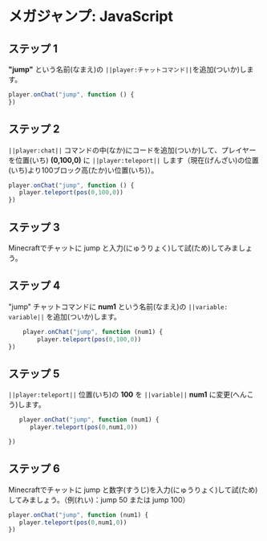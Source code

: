 # メガジャンプ: JavaScript

## ステップ 1
**"jump"** という名前(なまえ)の ``||player:チャットコマンド||``を追加(ついか)します。

```javascript
player.onChat("jump", function () { 
}) 
```

## ステップ 2

``||player:chat||`` コマンドの中(なか)にコードを追加(ついか)して、プレイヤーを位置(いち) **(0,100,0)** に ``||player:teleport||`` します（現在(げんざい)の位置(いち)より100ブロック高(たか)い位置(いち)）。

```javascript
player.onChat("jump", function () { 
   player.teleport(pos(0,100,0))  
}) 
```

## ステップ 3

Minecraftでチャットに jump と入力(にゅうりょく)して試(ため)してみましょう。


## ステップ 4

"jump" チャットコマンドに **num1** という名前(なまえ)の ``||variable: variable||`` を追加(ついか)します。

```javascript
    player.onChat("jump", function (num1) { 
        player.teleport(pos(0,100,0))  
}) 
```

## ステップ 5

``||player:teleport||`` 位置(いち)の **100** を ``||variable||`` **num1** に変更(へんこう)します。

```javascript
   player.onChat("jump", function (num1) { 
      player.teleport(pos(0,num1,0))  

}) 
```

## ステップ 6

Minecraftでチャットに jump と数字(すうじ)を入力(にゅうりょく)して試(ため)してみましょう。（例(れい)：jump 50 または jump 100）


```javascript
player.onChat("jump", function (num1) { 
   player.teleport(pos(0,num1,0))  
}) 
```